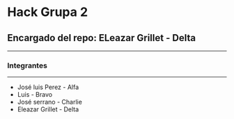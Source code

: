 # Hack Grupa 2
## Encargado del repo: ELeazar Grillet - Delta

____
### Integrantes

____
* José luis Perez - Alfa
* Luis - Bravo
* José serrano - Charlie
* Eleazar Grillet - Delta
